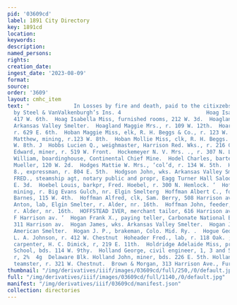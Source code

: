 ```yaml
---
pid: '03609cd'
label: 1891 City Directory
key: 1891cd
location: 
keywords: 
description: 
named_persons: 
rights: 
creation_date: 
ingest_date: '2023-08-09'
format: 
source: 
order: '3609'
layout: cmhc_item
text: "              In Losses by fire and death, paid to the citixzebs $150 000 Leadville
  by Steel & VanValkenburgh’s Ins. 4                           Hoag Isaac, lab, r.
  417 W. 6th.  Hoag Isabella Miss, furnished rooms, 212 W. 3d.  Hoagland Isaac, wks.
  Arkansas Valley Smelter.  Hoagland Maggie Mrs., r. 109 W. 12th.  Hoar Mary Mrzs.,
  r. 629 E. 6th.  Hoban Maggie Miss, elk, R. H. Beggs & Co., r. 123 W. 8th.  Hoban
  Matthew, mining, r.123 W. 8th.  Hoban Mollie Miss, clk, R. H. Beggs. & Co., r.123
  W. 8th. J  Hobbs Lucien Q., weighmaster, Harrison Red. Wks., r. 216 Chestnut.  Hochmarck
  Edward, miner, r. 519 W. Front.  Hockemeyer N. V. Mrs. ., r. 307 N. Leiter av.  Hocking
  William, boardinghouse, Continental Chief Mine.  Hodel Charles, bartender, Martin
  Mueller, 120 W. 2d.  Hodges Mattie W. Mrs., ‘col’d, r. 134 W. 5th.  Hodgkins Elliot
  8., expressman, r. 804 E. 5th.  Hodgson John, wks. Arkansas Valley Smelter.  HOEBEL
  FRED., steamship agt, notary public and propr, Eagg Turner Hall Saloon, 206-208
  E. 3d.  Hoebel Louis, barkpr, Fred. Hoebel, r. 300 N. Hemlock. ‘  Hoffer Fred. J.,
  mining, r. Big Evans Gulch, nr. Elgin Smelterg  Hoffman Albert C., foreman, L. H.
  Barnes, 115 W. 4th.  Hoffman Alfred, clk, Sam. Berry, 508 Harrison av.  Hoffman
  Anton, lab, Elgin Smelter, r. Alder, nr. 16th.  Hoffman John, feeder, Elgin Smelter,
  r. Alder, nr. 16th.  HOFFSTEAD IVER, merchant tailor, 616 Harrison av, r. 8, 61%:
  F Harrison av. ‘  Hogan Frank X., paying teller, Carbonate National Bank, r. 93
  311 Harrison av.  Hogan James, wks. Arkansas Valley Smelter.  Hogan James, tapper,
  American Smelter.  Hogan J. P., brakeman, Colo. Mid. Ry. .  Hogue George H., musician,
  L. A. Johnson, r. 412 W. Chestnut  Hoheader Fred., lab, r. 118 Oak. ;  Holcomb George,
  carpenter, H. C. Dimick, r, 219 E. 11th.  Holdridge Adelaide Miss, prin, Central
  School, bds. 114 W. 9thy.  Holland George, civil engineer, 1, 3 and 5, 108 KE. 4th,
  r, 2%  4g  Delaware Blk. Holland John, miner, bds. 226 E. 5th. Holland Patrick,
  teamster, r. 321 W. Chestnut.  Brown & Morgan, 313 Harrison Ave., Furriers    "
thumbnail: "/img/derivatives/iiif/images/03609cd/full/250,/0/default.jpg"
full: "/img/derivatives/iiif/images/03609cd/full/1140,/0/default.jpg"
manifest: "/img/derivatives/iiif/03609cd/manifest.json"
collection: directories
---
```


